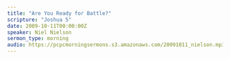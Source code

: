 ```yaml
---
title: "Are You Ready for Battle?"
scripture: "Joshua 5"
date: 2009-10-11T00:00:00Z
speaker: Niel Nielson
sermon_type: morning
audio: https://pcpcmorningsermons.s3.amazonaws.com/20091011_nielson.mp3 
---
```




